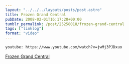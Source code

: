 ```yaml
---
layout: "../../../layouts/posts/post.astro"
title: Frozen Grand Central
pubDate: 2008-02-01T16:17:28+00:00
tumblr_permalink: /post/25258018/frozen-grand-central
tags: ["linklog"]
format: "video"
---
```


`youtube: https://www.youtube.com/watch?v=jwMj3PJDxuo`

[Frozen Grand Central][1]

[1]: https://www.youtube.com/watch?v=jwMj3PJDxuo
